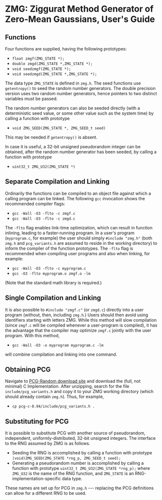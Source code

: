 # ZMG: Ziggurat Method Generator of Zero-Mean Gaussians, User's Guide

[the ZMG website]: http://www.comm.utoronto.ca/frank/ZMG
[PCG-Random download site]: http://www.pcg-random.org/download.html

## Functions

Four functions are supplied, having the following prototypes:

* `float zmgf(ZMG_STATE *);`
* `double zmgd(ZMG_STATE *,ZMG_STATE *);`
* `void seedzmgf(ZMG_STATE *);`
* `void seedzmgd(ZMG_STATE *,ZMG_STATE *);`

The data type `ZMG_STATE` is defined in `zmg.h`.  The seed functions use
`getentropy()` to seed the random number generators.  The double precision
version uses two random number generators, hence pointers to two distinct
variables must be passed.

The random number generators can also be seeded directly (with a deterministic
seed value, or some other value such as the system time) by calling a function
with prototype

* `void ZMG_SEED(ZMG_STATE *, ZMG_SEED_t seed)`

This may be needed if `getentropy()` is absent.

In case it is useful, a 32-bit unsigned pseudorandom integer can be obtained,
after the random number generator has been seeded, by calling a function with
prototype

* `uint32_t ZMG_U32(ZMG_STATE *)`

## Separate Compilation and Linking

Ordinarily the functions can be compiled to an object file against which a
calling program can be linked.  The following `gcc` invocation shows the
recommended compiler flags:

* `gcc -Wall -O3 -flto -c zmgf.c`
* `gcc -Wall -O3 -flto -c zmgd.c`

The `-flto` flag enables link-time optimization, which can result in function
inlining, leading to a faster-running program.  In a user's program
(`myprogram.c`, for example) the user should simply `#include "zmg.h"` (both
`zmg.h` and `pcg_variants.h` are assumed to reside in the working directory) to
inform the compiler of the function prototypes.  The `-flto` flag is
recommended when compiling user programs and also when linking, for example:

* `gcc -Wall -O3 -flto -c myprogram.c`
* `gcc -O3 -flto myprogram.o zmgf.o -lm`

(Note that the standard math library is required.)

## Single Compilation and Linking

It is also possible to `#include "zmgf.c"` (or `zmgd.c`) directly into a user
program (without, then, including `zmg.h`.)  Users should then avoid using
identifiers starting with letters ZMG.  While this method will slow compilation
(since `zmgf.c` will be compiled whenever a user-program is compiled), it has
the advantage that the compiler may optimize `zmgf.c` jointly with the user
program.  With this method,

* `gcc -Wall -O3 -o myprogram myprogram.c -lm`

will combine compilation and linking into one command.

## Obtaining PCG

Navigate to [PCG-Random download site] and download the (full, not minimal) C
Implementation.  After unzipping, search for the file `include/pcg_variants.h`
and copy it to your ZMG working directory (which should already contain
`zmg.h`).  Thus, for example,

* `cp pcg-c-0.94/include/pcg_variants.h .`

## Substituting for PCG

It is possible to substitute PCG with another source of pseudorandom,
independent, uniformly-distributed, 32-bit unsigned integers.  The interface to
the RNG assumed by ZMG is as follows.

* Seeding the RNG is accomplished by calling a function with prototype
 `(void)ZMG_SEED(ZMG_STATE *rng_p, ZMG_SEED_t seed);`
* Generating a pseudorandom number is accomplished by calling a function
with prototype `uint32_t ZMG_U32(ZMG_STATE *rng_p);` where `ZMG_U32` is the
name of the RNG function, and `ZMG_STATE` is an RNG-implementation-specific
data type.

These names are set up for PCG in `zmg.h`  --- replacing the PCG definitions
can allow for a different RNG to be used.
